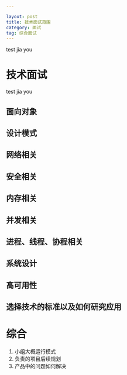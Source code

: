 ```yaml
---

layout: post
title: 技术面试范围
category: 面试
tag: 综合面试 
---
```


test jia you
# 技术面试
test jia you
## 面向对象
## 设计模式
## 网络相关
## 安全相关
## 内存相关
## 并发相关
## 进程、线程、协程相关
## 系统设计
## 高可用性
## 选择技术的标准以及如何研究应用
# 综合
1. 小组大概运行模式
2. 负责的项目后续规划
3. 产品中的问题如何解决
